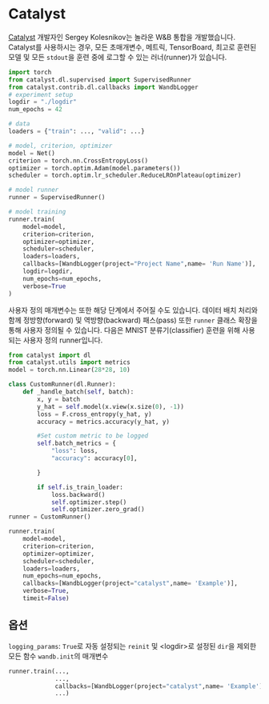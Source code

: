 # Catalyst

 [Catalyst](https://github.com/catalyst-team/catalyst) 개발자인 Sergey Kolesnikov는 놀라운 W&B 통합을 개발했습니다. Catalyst를 사용하시는 경우, 모든 초매개변수, 메트릭, TensorBoard, 최고로 훈련된 모델 및 모든 `stdout`을 훈련 중에 로그할 수 있는 러너\(runner\)가 있습니다.  


```python
import torch
from catalyst.dl.supervised import SupervisedRunner
from catalyst.contrib.dl.callbacks import WandbLogger
# experiment setup
logdir = "./logdir"
num_epochs = 42

# data
loaders = {"train": ..., "valid": ...}

# model, criterion, optimizer
model = Net()
criterion = torch.nn.CrossEntropyLoss()
optimizer = torch.optim.Adam(model.parameters())
scheduler = torch.optim.lr_scheduler.ReduceLROnPlateau(optimizer)

# model runner
runner = SupervisedRunner()

# model training
runner.train(
    model=model,
    criterion=criterion,
    optimizer=optimizer,
    scheduler=scheduler,
    loaders=loaders,
    callbacks=[WandbLogger(project="Project Name",name= 'Run Name')],
    logdir=logdir,
    num_epochs=num_epochs,
    verbose=True
)
```

  사용자 정의 매개변수는 또한 해당 단계에서 주어질 수도 있습니다. 데이터 배치 처리와 함께 정방향\(forward\) 및 역방향\(backward\) 패스\(pass\) 또한 `runner` 클래스 확장을 통해 사용자 정의될 수 있습니다. 다음은 MNIST 분류기\(classifier\) 훈련을 위해 사용되는 사용자 정의 runner입니다.

```python
from catalyst import dl
from catalyst.utils import metrics
model = torch.nn.Linear(28*28, 10)

class CustomRunner(dl.Runner):
    def _handle_batch(self, batch):
        x, y = batch
        y_hat = self.model(x.view(x.size(0), -1))
        loss = F.cross_entropy(y_hat, y)
        accuracy = metrics.accuracy(y_hat, y)

        #Set custom metric to be logged
        self.batch_metrics = {
            "loss": loss,
            "accuracy": accuracy[0],

        }

        if self.is_train_loader:
            loss.backward()
            self.optimizer.step()
            self.optimizer.zero_grad()
runner = CustomRunner()     

runner.train(
    model=model,
    criterion=criterion,
    optimizer=optimizer,
    scheduler=scheduler,
    loaders=loaders,
    num_epochs=num_epochs,
    callbacks=[WandbLogger(project="catalyst",name= 'Example')],
    verbose=True,
    timeit=False)
```

##  **옵션**

`logging_params`:  `True`로 자동 설정되는 `reinit` 및 &lt;logdir&gt;로 설정된 `dir`을 제외한 모든 함수 `wandb.init`의 매개변수

```python
runner.train(...,
             ...,
             callbacks=[WandbLogger(project="catalyst",name= 'Example'),logging_params={params}],
             ...)
```

